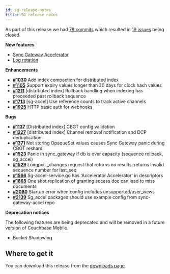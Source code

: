 ```yaml
---
id: sg-release-notes
title: SG release notes
---
```


As part of this release we had [78 commits](https://github.com/couchbase/sync_gateway/compare/1.3.1...1.4.0) which resulted in [19 issues](https://github.com/couchbase/sync_gateway/issues?milestone=19&state=closed) being closed.

__New features__

- [Sync Gateway Accelerator](../../guides/sync-gateway/accelerator.html)
- [Log rotation](../../guides/sync-gateway/log-rotation.html)

__Enhancements__

- [__#1030__](https://github.com/couchbase/sync_gateway/issues/1030) Add index compaction for distributed index
- [__#1105__](https://github.com/couchbase/sync_gateway/issues/1105) Support expiry values longer than 30 days for clock hash values
- [__#1211__](https://github.com/couchbase/sync_gateway/issues/1211) [distributed index] Rollback handling when indexing has proceeded past rollback sequence
- [__#1713__](https://github.com/couchbase/sync_gateway/issues/1713) [sg-accel] Use reference counts to track active channels
- [__#1925__](https://github.com/couchbase/sync_gateway/issues/1925) HTTP basic auth for webhooks

__Bugs__

- [__#1137__](https://github.com/couchbase/sync_gateway/issues/1137) [Distributed index] CBGT config validation
- [__#1227__](https://github.com/couchbase/sync_gateway/issues/1227) [distributed index] Channel removal notification and DCP deduplication
- [__#1371__](https://github.com/couchbase/sync_gateway/issues/1371) Not storing OpaqueSet values causes Sync Gateway panic during CBGT reshard
- [__#1523__](https://github.com/couchbase/sync_gateway/issues/1523) Panic in sync_gateway if db is over capacity (sequence rollback, sg_accel)
- [__#1529__](https://github.com/couchbase/sync_gateway/issues/1529) Longpoll _changes request that returns no results, returns invalid sequence number for last_seq
- [__#1566__](https://github.com/couchbase/sync_gateway/issues/1566) Sg-accel-service.go has 'Accelerator Accelerator' in descriptors
- [__#1865__](https://github.com/couchbase/sync_gateway/issues/1865) One shot replication of granting access doc can lead to miss documents
- [__#2080__](https://github.com/couchbase/sync_gateway/issues/2080) Startup error when config includes unsupported/user_views
- [__#2139__](https://github.com/couchbase/sync_gateway/issues/2139) Sg_accel packages should use example config from sync-gateway-accel repo

__Deprecation notices__

The following features are being deprecated and will be removed in a future version of Couchbase Mobile.

- Bucket Shadowing

## Where to get it

You can download this release from the [downloads page](http://www.couchbase.com/nosql-databases/downloads#couchbase-mobile).